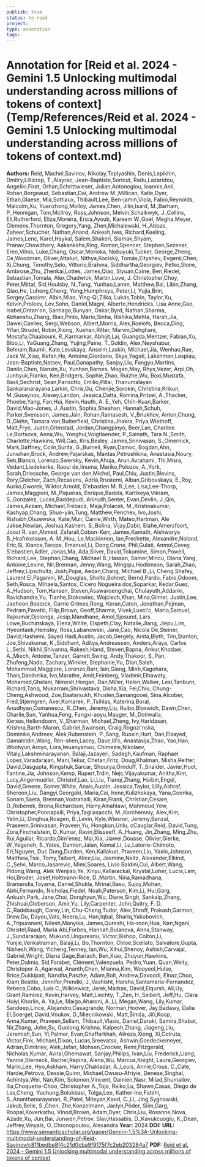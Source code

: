 ```yaml
---
publish: true
status: to read
project:
type: annotation
tags:
---
```

# Annotation for [Reid et al. 2024 - Gemini 1.5 Unlocking multimodal understanding across millions of tokens of context](Temp/References/Reid et al. 2024 - Gemini 1.5 Unlocking multimodal understanding across millions of tokens of context.md)

**Authors:** Reid, Machel,Savinov, Nikolay,Teplyashin, Denis,Lepikhin, Dmitry,Lillicrap, T.,Alayrac, Jean-Baptiste,Soricut, Radu,Lazaridou, Angeliki,Firat, Orhan,Schrittwieser, Julian,Antonoglou, Ioannis,Anil, Rohan,Borgeaud, Sebastian,Dai, Andrew M.,Millican, Katie,Dyer, Ethan,Glaese, Mia,Sottiaux, Thibault,Lee, Ben-jamin,Viola, Fabio,Reynolds, Malcolm,Xu, Yuanzhong,Molloy, James,Chen, Jilin,Isard, M.,Barham, P.,Hennigan, Tom,McIlroy, Ross,Johnson, Melvin,Schalkwyk, J.,Collins, Eli,Rutherford, Eliza,Moreira, Erica,Ayoub, Kareem W.,Goel, Megha,Meyer, Clemens,Thornton, Gregory,Yang, Zhen,Michalewski, H.,Abbas, Zaheer,Schucher, Nathan,Anand, Ankesh,Ives, Richard,Keeling, James,Lenc, Karel,Haykal, Salem,Shakeri, Siamak,Shyam, Pranav,Chowdhery, Aakanksha,Ring, Roman,Spencer, Stephen,Sezener, Eren,Vilnis, Luke,Chang, Oscar,Morioka, Nobuyuki,Tucker, George,Zheng, Ce,Woodman, Oliver,Attaluri, Nithya,Kociský, Tomás,Eltyshev, Evgenii,Chen, Xi,Chung, Timothy,Selo, Vittorio,Brahma, Siddhartha,Georgiev, Petko,Slone, Ambrose,Zhu, Zhenkai,Lottes, James,Qiao, Siyuan,Caine, Ben,Riedel, Sebastian,Tomala, Alex,Chadwick, Martin,Love, J. Christopher,Choy, Peter,Mittal, Sid,Houlsby, N.,Tang, Yunhao,Lamm, Matthew,Bai, Libin,Zhang, Qiao,He, Luheng,Cheng, Yong,Humphreys, Peter,Li, Yujia,Brin, Sergey,Cassirer, Albin,Miao, Ying-Qi,Zilka, Lukás,Tobin, Taylor,Xu, Kelvin,Proleev, Lev,Sohn, Daniel,Magni, Alberto,Hendricks, Lisa Anne,Gao, Isabel,Ontan'on, Santiago,Bunyan, Oskar,Byrd, Nathan,Sharma, Abhanshu,Zhang, Biao,Pinto, Mario,Sinha, Rishika,Mehta, Harsh,Jia, Dawei,Caelles, Sergi,Webson, Albert,Morris, Alex,Roelofs, Becca,Ding, Yifan,Strudel, Robin,Xiong, Xuehan,Ritter, Marvin,Dehghani, Mostafa,Chaabouni, R.,Karmarkar, Abhijit,Lai, Guangda,Mentzer, Fabian,Xu, Bibo,Li, YaGuang,Zhang, Yujing,Paine, T.,Goldin, Alex,Neyshabur, Behnam,Baumli, Kate,Levskaya, Anselm,Laskin, Michael,Jia, Wenhao,Rae, Jack W.,Xiao, Kefan,He, Antoine,Giordano, Skye,Yagati, Lakshman,Lespiau, Jean-Baptiste,Natsev, Paul,Ganapathy, Sanjay,Liu, Fangyu,Martins, Danilo,Chen, Nanxin,Xu, Yunhan,Barnes, Megan,May, Rhys,Vezer, Arpi,Oh, Junhyuk,Franko, Ken,Bridgers, Sophie,Zhao, Ruizhe,Wu, Boxi,Mustafa, Basil,Sechrist, Sean,Parisotto, Emilio,Pillai, Thanumalayan Sankaranarayana,Larkin, Chris,Gu, Chenjie,Sorokin, Christina,Krikun, M.,Guseynov, Alexey,Landon, Jessica,Datta, Romina,Pritzel, A.,Thacker, Phoebe,Yang, Fan,Hui, Kevin,Hauth, A. E.,Yeh, Chih-Kuan,Barker, David,Mao-Jones, J.,Austin, Sophia,Sheahan, Hannah,Schuh, Parker,Svensson, James,Jain, Rohan,Ramasesh, V.,Briukhov, Anton,Chung, D.,Glehn, Tamara von,Butterfield, Christina,Jhakra, Priya,Wiethoff, Matt,Frye, Justin,Grimstad, Jordan,Changpinyo, Beer,Lan, Charline Le,Bortsova, Anna,Wu, Yonghui,Voigtlaender, P.,Sainath, Tara N.,Smith, Charlotte,Hawkins, Will,Cao, Kris,Besley, James,Srinivasan, S.,Omernick, Mark,Gaffney, Colin,Surita, G.,Burnell, Ryan,Damoc, Bogdan,Ahn, Junwhan,Brock, Andrew,Pajarskas, Mantas,Petrushkina, Anastasia,Noury, Seb,Blanco, Lorenzo,Swersky, Kevin,Ahuja, Arun,Avrahami, Thi,Misra, Vedant,Liedekerke, Raoul de,Iinuma, Mariko,Polozov, A.,York, Sarah,Driessche, George van den,Michel, Paul,Chiu, Justin,Blevins, Rory,Gleicher, Zach,Recasens, Adrià,Rrustemi, Alban,Gribovskaya, E.,Roy, Aurko,Gworek, Wiktor,Arnold, S'ebastien M. R.,Lee, Lisa,Lee-Thorp, James,Maggioni, M.,Piqueras, Enrique,Badola, Kartikeya,Vikram, S.,Gonzalez, Lucas,Baddepudi, Anirudh,Senter, Evan,Devlin, J.,Qin, James,Azzam, Michael,Trebacz, Maja,Polacek, M.,Krishnakumar, Kashyap,Chang, Shuo-yiin,Tung, Matthew,Penchev, Ivo,Joshi, Rishabh,Olszewska, Kate,Muir, Carrie,Wirth, Mateo,Hartman, Ale Jakse,Newlan, Joshua,Kashem, S.,Bolina, Vijay,Dabir, Elahe,Amersfoort, Joost R. van,Ahmed, Zafarali,Cobon-Kerr, James,Kamath, Aishwarya B.,Hrafnkelsson, A. M.,Hou, Le,Mackinnon, Ian,Frechette, Alexandre,Noland, Eric,Si, Xiance,Taropa, Emanuel,Li, Dong,Crone, Phil,Gulati, Anmol,Cevey, S'ebastien,Adler, Jonas,Ma, Ada,Silver, David,Tokumine, Simon,Powell, Richard,Lee, Stephan,Chang, Michael B.,Hassan, Samer,Mincu, Diana,Yang, Antoine,Levine, Nir,Brennan, Jenny,Wang, Mingqiu,Hodkinson, Sarah,Zhao, Jeffrey,Lipschultz, Josh,Pope, Aedan,Chang, Michael B.,Li, Cheng,Shafey, Laurent El,Paganini, M.,Douglas, Sholto,Bohnet, Bernd,Pardo, Fabio,Odoom, Seth,Rosca, Mihaela,Santos, Cicero Nogueira dos,Soparkar, Kedar,Guez, A.,Hudson, Tom,Hansen, Steven,Asawaroengchai, Chulayuth,Addanki, Ravichandra,Yu, Tianhe,Stokowiec, Wojciech,Khan, Mina,Gilmer, Justin,Lee, Jaehoon,Bostock, Carrie Grimes,Rong, Keran,Caton, Jonathan,Pejman, Pedram,Pavetic, Filip,Brown, Geoff,Sharma, Vivek,Luvci'c, Mario,Samuel, Rajkumar,Djolonga, Josip,Mandhane, Amol,Sjosund, Lars Lowe,Buchatskaya, Elena,White, Elspeth,Clay, Natalie,Jiang, Jiepu,Lim, Hyeontaek,Hemsley, Ross,Labanowski, Jane,Cao, Nicola De,Steiner, David,Hashemi, Sayed Hadi,Austin, Jacob,Gergely, Anita,Blyth, Tim,Stanton, Joe,Shivakumar, K.,Siddhant, Aditya,Andreassen, Anders,Araya, Carlos L.,Sethi, Nikhil,Shivanna, Rakesh,Hand, Steven,Bapna, Ankur,Khodaei, A.,Miech, Antoine,Tanzer, Garrett,Swing, Andy,Thakoor, S.,Pan, Zhufeng,Nado, Zachary,Winkler, Stephanie,Yu, Dian,Saleh, Mohammad,Maggiore, Lorenzo,Barr, Iain,Giang, Minh,Kagohara, Thais,Danihelka, Ivo,Marathe, Amit,Feinberg, Vladimir,Elhawaty, Mohamed,Ghelani, Nimesh,Horgan, Dan,Miller, Helen,Walker, Lexi,Tanburn, Richard,Tariq, Mukarram,Shrivastava, Disha,Xia, Fei,Chiu, Chung-Cheng,Ashwood, Zoe,Baatarsukh, Khuslen,Samangooei, Sina,Alcober, Fred,Stjerngren, Axel,Komarek, P.,Tsihlas, Katerina,Boral, Anudhyan,Comanescu, R.,Chen, Jeremy,Liu, Ruibo,Bloxwich, Dawn,Chen, Charlie,Sun, Yanhua,Feng, Fangxi-aoyu,Mauger, M.,Dotiwalla, Xerxes,Hellendoorn, V.,Sharman, Michael,Zheng, Ivy,Haridasan, Krishna,Barth-Maron, Gabriel,Swanson, Craig,Rogozi'nska, Dominika,Andreev, Alek,Rubenstein, P.,Sang, Ruoxin,Hurt, Dan,Elsayed, Gamaleldin,Wang, Ren-shen,Lacey, Dave,Ili'c, Anastasija,Zhao, Yao,Han, Woohyun,Aroyo, Lora,Iwuanyanwu, Chimezie,Nikolaev, Vitaly,Lakshminarayanan, Balaji,Jazayeri, Sadegh,Kaufman, Raphael Lopez,Varadarajan, Mani,Tekur, Chetan,Fritz, Doug,Khalman, Misha,Reitter, David,Dasgupta, Kingshuk,Sarcar, Shourya,Ornduff, T.,Snaider, Javier,Huot, Fantine,Jia, Johnson,Kemp, Rupert,Trdin, Nejc,Vijayakumar, Anitha,Kim, Lucy,Angermueller, Christof,Lao, Li,Liu, Tianqi,Zhang, Haibin,Engel, David,Greene, Somer,White, Anais,Austin, Jessica,Taylor, Lilly,Ashraf, Shereen,Liu, Dangyi,Georgaki, Maria,Cai, Irene,Kulizhskaya, Yana,Goenka, Sonam,Saeta, Brennan,Vodrahalli, Kiran,Frank, Christian,Cesare, D.,Robenek, Brona,Richardson, Harry,Alnahlawi, Mahmoud,Yew, Christopher,Ponnapalli, Priya,Tagliasacchi, M.,Korchemniy, Alex,Kim, Yelin,Li, Dinghua,Rosgen, B.,Levin, Kyle,Wiesner, Jeremy,Banzal, Praseem,Srinivasan, Praveen,Yu, Hongkun,Unlu, cCauglar,Reid, David,Tung, Zora,Finchelstein, D.,Kumar, Ravin,Elisseeff, A.,Huang, Jin,Zhang, Ming,Zhu, Rui,Aguilar, Ricardo,Gim'enez, Mai,Xia, Jiawei,Dousse, Olivier,Gierke, W.,Yeganeh, S.,Yates, Damion,Jalan, Komal,Li, Lu,Latorre-Chimoto, Eri,Nguyen, Duc Dung,Durden, Ken,Kallakuri, Praveen,Liu, Yaxin,Johnson, Matthew,Tsai, Tomy,Talbert, Alice,Liu, Jasmine,Neitz, Alexander,Elkind, C.,Selvi, Marco,Jasarevic, Mimi,Soares, Livio Baldini,Cui, Albert,Wang, Pidong,Wang, Alek Wenjiao,Ye, Xinyu,Kallarackal, Krystal,Loher, Lucia,Lam, Hoi,Broder, Josef,Holtmann-Rice, D.,Martin, Nina,Ramadhana, Bramandia,Toyama, Daniel,Shukla, Mrinal,Basu, Sujoy,Mohan, Abhi,Fernando, Nicholas,Fiedel, Noah,Paterson, Kim,Li, Hui,Garg, Ankush,Park, Jane,Choi, Donghyun,Wu, Diane,Singh, Sankalp,Zhang, Zhishuai,Globerson, Amir,Yu, Lily,Carpenter, John,Quitry, F. D. C.,Radebaugh, Carey,Lin, Chu-Cheng,Tudor, Alex,Shroff, Prakash,Garmon, Drew,Du, Dayou,Vats, Neera,Lu, Han,Iqbal, Shariq,Yakubovich, A.,Tripuraneni, Nilesh,Manyika, James,Qureshi, Ha-roon,Hua, Nan,Ngani, Christel,Raad, Maria Abi,Forbes, Hannah,Bulanova, Anna,Stanway, J.,Sundararajan, Mukund,Ungureanu, Victor,Bishop, Colton,Li, Yunjie,Venkatraman, Balaji,Li, Bo,Thornton, Chloe,Scellato, Salvatore,Gupta, Nishesh,Wang, Yicheng,Tenney, Ian,Wu, Xihui,Shenoy, Ashish,Carvajal, Gabriel,Wright, Diana Gage,Bariach, Ben,Xiao, Zhuyun,Hawkins, Peter,Dalmia, Sid,Farabet, Clément,Valenzuela, Pedro,Yuan, Quan,Welty, Christoper A.,Agarwal, Ananth,Chen, Mianna,Kim, Wooyeol,Hulse, Brice,Dukkipati, Nandita,Paszke, Adam,Bolt, Andrew,Davoodi, Elnaz,Choo, Kiam,Beattie, Jennifer,Prendki, J.,Vashisht, Harsha,Santamaria-Fernandez, Rebeca,Cobo, Luis C.,Wilkiewicz, Jarek,Madras, David,Elqursh, Ali,Uy, Grant,Ramirez, Kevin,Harvey, Matt,Liechty, T.,Zen, H.,Seibert, Jeff,Hu, Clara Huiyi,Khorlin, A. Ya,Le, Maigo,Aharoni, A.,Li, Megan,Wang, Lily,Kumar, Sandeep,Lince, Alejandro,Casagrande, Norman,Hoover, Jay,Badawy, Dalia El,Soergel, David,Vnukov, D.,Miecnikowski, Matt,Šimša, Jiří,Koop, Anna,Kumar, Praveen,Sellam, Thibault,Vlasic, Daniel,Daruki, Samira,Shabat, Nir,Zhang, John,Su, Guolong,Krishna, Kalpesh,Zhang, Jiageng,Liu, Jeremiah,Sun, Yi,Palmer, Evan,Ghaffarkhah, Alireza,Xiong, Xi,Cotruta, Victor,Fink, Michael,Dixon, Lucas,Sreevatsa, Ashwin,Goedeckemeyer, Adrian,Dimitriev, Alek,Jafari, Mohsen,Crocker, Remi,Fitzgerald, Nicholas,Kumar, Aviral,Ghemawat, Sanjay,Philips, Ivan,Liu, Frederick,Liang, Yannie,Sterneck, Rachel,Repina, Alena,Wu, Marcus,Knight, Laura,Georgiev, Marin,Lee, Hyo,Askham, Harry,Chakladar, A.,Louis, Annie,Crous, C.,Cate, Hardie,Petrova, Dessie,Quinn, Michael,Owusu-Afriyie, Denese,Singhal, Achintya,Wei, Nan,Kim, Solomon,Vincent, Damien,Nasr, Milad,Shumailov, Ilia,Choquette-Choo, Christopher A.,Tojo, Reiko,Lu, Shawn,Casas, Diego de Las,Cheng, Yuchung,Bolukbasi, Tolga,Lee, Kather-ine,Fatehi, S.,Ananthanarayanan, R.,Patel, Miteyan,Kaed, C.,Li, Jing,Sygnowski, Jakub,Belle, S.,Chen, Zhe,Konzelmann, Jaclyn,Põder, Siim,Garg, Roopal,Koverkathu, Vinod,Brown, Adam,Dyer, Chris,Liu, Rosanne,Nova, Azade,Xu, Jun,Bai, Junwen,Petrov, Slav,Hassabis, D.,Kavukcuoglu, K.,Dean, Jeffrey,Vinyals, O.,Chronopoulou, Alexandra
**Year:** 2024
**DOI:** 
**URL:** https://www.semanticscholar.org/paper/Gemini-1.5%3A-Unlocking-multimodal-understanding-of-Reid-Savinov/c811bedbe8f4c21d0cba9f9175f7c2eb203284a7
**PDF:** [Reid et al. 2024 - Gemini 1.5 Unlocking multimodal understanding across millions of tokens of context](Papers/PDFs/Reid%20et%20al.%202024%20-%20Gemini%201.5%20Unlocking%20multimodal%20understanding%20across%20millions%20of%20tokens%20of%20context.pdf)
